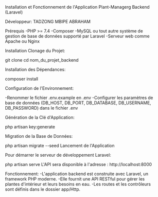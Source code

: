 Installation et Fonctionnement de l'Application Plant-Managerg Backend (Laravel)

Développeur: TADZONG MBIPE ABRAHAM

Prérequis
-PHP >= 7.4
-Composer
-MySQL ou tout autre système de gestion de base de données supporté par Laravel
-Serveur web comme Apache ou Nginx

Installation
Clonage du Projet:

git clone
cd nom_du_projet_backend

Installation des Dépendances:

composer install

Configuration de l'Environnement:

-Renommer le fichier .env.example en .env
-Configurer les paramètres de base de données (DB_HOST, DB_PORT, DB_DATABASE, DB_USERNAME, DB_PASSWORD) dans le fichier .env

Génération de la Clé d'Application:

php artisan key:generate

Migration de la Base de Données:

php artisan migrate --seed
Lancement de l'Application

Pour démarrer le serveur de développement Laravel:

php artisan serve
L'API sera disponible à l'adresse : http://localhost:8000

Fonctionnement:
-L'application backend est construite avec Laravel, un framework PHP moderne.
-Elle fournit une API RESTful pour gérer les plantes d'intérieur et leurs besoins en eau.
-Les routes et les contrôleurs sont définis dans le dossier app/Http.
